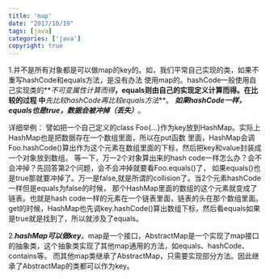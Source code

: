 ```yaml
---
title: 'map'
date: "2017/10/19"
tags: [java]
categories: ['java']
copyright: true
---
```

1.并不是所有对象都是可以做map的key的。如，我们平常自己实现的类，如果不重写hashCode和equals方法，是没有办法
使用map的。hashCode一般使用自己实现类的**_不可变属性计算而得_**，equals则由自己的实现定义计算而得。在比较的过程
中**_先比较hashCode再比较equals方法_**。
**_如果hashCode一样，equals也是true，数据会被冲掉（丢失）_**。

详细举例：
譬如把一个自己定义的class Foo{...}作为key放到HashMap。实际上HashMap也是把数据存在一个数组里面，所以在put函数
里面，HashMap会调Foo.hashCode()算出作为这个元素在数组里面的下标，然后把key和value封装成一个对象放到数组。
等一下，万一2个对象算出来的hash code一样怎么办？会不会冲掉？先回答第2个问题，会不会冲掉就要看Foo.equals()了，
如果equals()也是true那就要冲掉了。万一是false,就是所谓的collision了。当2个元素hashCode一样但是equals为false的时候，
那个HashMap里面的数组的这个元素就变成了链表。也就是hash code一样的元素在一个链表里面，链表的头在那个数组里面。
get的时候，HashMap也先调key.hashCode()算出数组下标，然后看equals如果是true就是找到了，所以就涉及了equals。


2.**_hashMap可以做key_**。map是一个接口，AbstractMap是一个实现了map接口的抽象类，这个抽象类实现了其他map通用的方法，如equals、hashCode、contains等。
而其他map类继承了AbstractMap，只需要实现部分方法。因此继承了AbstractMap的类都可以作为key。


